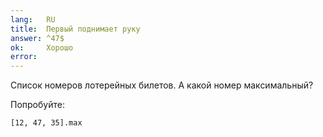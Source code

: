 ```yaml
---
lang:   RU
title:  Первый поднимает руку
answer: ^47$
ok:     Хорошо
error:  
---
```


Список номеров лотерейных билетов. А какой номер максимальный?

Попробуйте: 

    [12, 47, 35].max

